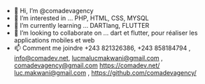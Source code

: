 - 👋 Hi, I’m @comadevagency
- 👀 I’m interested in ... PHP, HTML, CSS, MYSQL
- 🌱 I’m currently learning ... DARTlang, FLUTTER  
- 💞️ I’m looking to collaborate on ... dart et flutter, pour réaliser les applications mobiles  et web      
- 📫 Comment me joindre +243 821326386, +243 858184794 , info@comadev.net, lucmalucmakwani@gmail.com , comadevagency@gmail.com https://comadev.net/    
luc.makwani@gmail.com ,
https://github.com/comadevagency/
<!---
comadevagency/comadevagency is a ✨ special ✨ repository because its `README.md` (this file) appears on your GitHub profile.
You can click the Preview link to take a look at your changes.
--->
